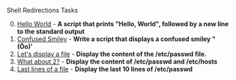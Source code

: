 Shell Redirections Tasks


0. [Hello World](0-hello_world) -  __A script that prints "Hello, World", followed by a new line to the standard output__
1. [Confused Smiley](1-confused_smiley) - __Write a script that displays a confused smiley "(Ôo)'__
2. [Let's display a file](2-hellofile) - __Display the content of the /etc/passwd file.__
3. [What about 2?](3-twofiles) - __Display the content of /etc/passwd and /etc/hosts__
4. [Last lines of a file](4-lastlines) - __Display the last 10 lines of /etc/passwd__

